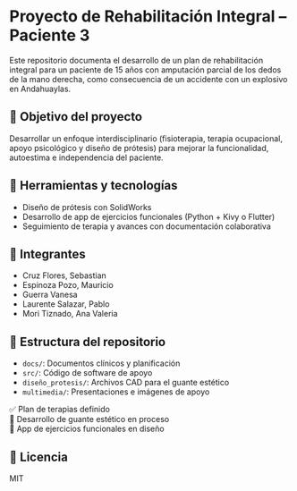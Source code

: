 # Proyecto de Rehabilitación Integral – Paciente 3

Este repositorio documenta el desarrollo de un plan de rehabilitación integral para un paciente de 15 años con amputación parcial de los dedos de la mano derecha, como consecuencia de un accidente con un explosivo en Andahuaylas.

## 🧠 Objetivo del proyecto
Desarrollar un enfoque interdisciplinario (fisioterapia, terapia ocupacional, apoyo psicológico y diseño de prótesis) para mejorar la funcionalidad, autoestima e independencia del paciente.

## 🧰 Herramientas y tecnologías
- Diseño de prótesis con SolidWorks
- Desarrollo de app de ejercicios funcionales (Python + Kivy o Flutter)
- Seguimiento de terapia y avances con documentación colaborativa

## 👥 Integrantes
- Cruz Flores, Sebastian
- Espinoza Pozo, Mauricio
- Guerra Vanesa
- Laurente Salazar, Pablo
- Mori Tiznado, Ana Valeria

## 📁 Estructura del repositorio
- `docs/`: Documentos clínicos y planificación
- `src/`: Código de software de apoyo
- `diseño_protesis/`: Archivos CAD para el guante estético
- `multimedia/`: Presentaciones e imágenes de apoyo

 
✅ Plan de terapias definido  
🔄 Desarrollo de guante estético en proceso  
🔄 App de ejercicios funcionales en diseño

## 📝 Licencia
MIT


